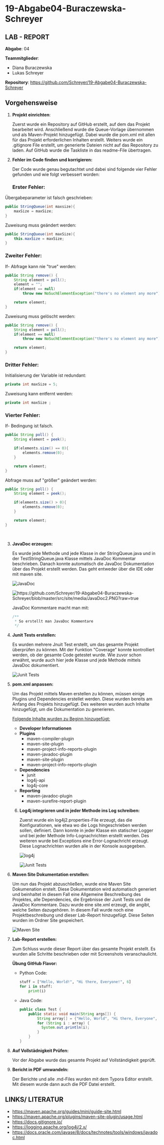 # 19-Abgabe04-Buraczewska-Schreyer #



## LAB - REPORT ##

**Abgabe**: 04

**Teammitglieder**:

- Diana Buraczewska
- Lukas Schreyer

**Repository**: <https://github.com/Schreyer/19-Abgabe04-Buraczewska-Schreyer>



## Vorgehensweise ##

1. **Projekt einrichten**:

   Zuerst wurde ein Repository auf GitHub erstellt, auf dem das Projekt bearbeitet wird. Anschließend wurde die Queue-Vorlage übernommen und als Maven-Projekt hinzugefügt. Dabei wurde die pom.xml mit allen für das Projekt erforderlichen Inhalten erstellt. Weiters wurde ein .gitignore File erstellt, um generierte Dateien nicht auf das Repository zu laden. Auf GitHub wurde die Taskliste in das readme-File übertragen.

2. **Fehler im Code finden und korrigieren:**

   Der Code wurde genau begutachtet und dabei sind folgende vier Fehler gefunden und wie folgt verbessert worden:

   ### Erster Fehler: ###

Übergabeparameter ist falsch geschrieben:

```java
public StringQueue(int maxsize){
    maxSize = maxSize;
}
```

Zuweisung muss geändert werden:

```java
public StringQueue(int maxSize){
    this.maxSize = maxSize;
}
```



### 	Zweiter Fehler: ###

If- Abfrage kann nie "true" werden:

```java
public String remove() {
    String element = poll();
    element = "";
    if(element == null)
        throw new NoSuchElementException("there's no element any more");

    return element;
}
```

Zuweisung muss gelöscht werden:

```java
public String remove() {
    String element = poll();
    if(element == null)
        throw new NoSuchElementException("there's no element any more");

    return element;
}
```



### 	Dritter Fehler: ###

Initialisierung der Variable ist redundant:

```java
private int maxSize = 5;
```

Zuweisung kann entfernt werden:

```java
private int maxSize ;
```



### 	Vierter Fehler: ###

If- Bedingung ist falsch.

```java
public String poll() {
    String element = peek();

    if(elements.size() == 0){
        elements.remove(0);
    }

    return element;
}
```

Abfrage muss auf "größer" geändert werden:

```java
public String poll() {
    String element = peek();

    if(elements.size() > 0){
        elements.remove(0);
    }

    return element;
}
```

​	

3. **JavaDoc erzeugen:**

   Es wurde jede Methode und jede Klasse in der StringQueue.java und in der TestStringQueue.java Klasse mittels JavaDoc Kommentar beschrieben. Danach konnte automatisch die JavaDoc Dokumentation über das Projekt erstellt werden. Das geht entweder über die IDE oder mit maven site.

   ![JavaDoc](<https://github.com/Schreyer/19-Abgabe04-Buraczewska-Schreyer/blob/master/src/site/media/JavaDoc1.PNG?raw=true>)

   ![<https://github.com/Schreyer/19-Abgabe04-Buraczewska-Schreyer/blob/master/src/site/media/JavaDoc2.PNG?raw=true>]()

   JavaDoc Kommentare macht man mit:

   ```java
   /**
    * So erstellt man JavaDoc Kommentare
    */
   ```

4. **Junit Tests erstellen:**

   Es wurden mehrere Jnuit Test erstellt, um das gesamte Projekt überprüfen zu können. Mit der Funktion "Coverage" konnte kontrolliert werden, ob der gesamte Code getestet wurde. Wie zuvor schon erwähnt, wurde auch hier jede Klasse und jede Methode mittels JavaDoc dokumentiert.

   ![Junit Tests](<https://github.com/Schreyer/19-Abgabe04-Buraczewska-Schreyer/blob/master/src/site/media/Junit Tests.PNG?raw=true>)

5. **pom.xml anpassen:**

   Um das Projekt mittels Maven erstellen zu können, müssen einige Plugins und Dependencies erstellet werden. Diese wurden bereits am Anfang des Projekts hinzugefügt. Des weiteren wurden auch Inhalte hinzugefügt, um die Dokumentation zu generieren.

   <u>Folgende Inhalte wurden zu Beginn hinzugefügt:</u>

   - **Developer Informationen**
   - **Plugins**
     - maven-compiler-plugin
     - maven-site-plugin
     - maven-project-info-reports-plugin
     - maven-javadoc-plugin
     - maven-site-plugin
     - maven-project-info-reports-plugin
   - **Dependencies**
     - junit
     - log4j-api
     - log4j-core
   - **Reporting**
     - maven-javadoc-plugin
     - maven-surefire-report-plugin

   6. **Log4j integrieren und in jeder Methode ins Log schreiben:**

      Zuerst wurde ein log4j2.properties-File erzeugt, das die Konfigurationen, wie etwa wo die Logs hingeschrieben werden sollen, definiert. Dann konnte in jeder Klasse ein statischer Logger und bei jeder Methode Info-Lognachrichten erstellt werden. Des weiteren wurde bei Exceptions eine Error-Lognachricht erzeugt. Diese Lognachrichten wurden alle in der Konsole ausgegeben.

      ![log4j](<https://github.com/Schreyer/19-Abgabe04-Buraczewska-Schreyer/blob/master/src/site/media/logging1.PNG?raw=true>)

      ![Junit Tests](<https://github.com/Schreyer/19-Abgabe04-Buraczewska-Schreyer/blob/master/src/site/media/logging2.PNG?raw=>)

7. **Maven Site Dokumentation erstellen:**

   Um nun das Projekt abzuschließen, wurde eine Maven Site Dokumenation erstelt. Diese Dokumentation wird automatisch generiert und beinhaltet in diesem Fall eine Allgemeine Beschreibung des Projektes, alle Dependencies, die Ergebnisse der Junit Tests und die JavaDoc Kommentare.
   Dazu wurde eine site.xml erzeugt, die angibt, welche Seiten dazugehören. In diesem Fall wurde noch eine Projektbeschreibung und dieser Lab-Report hinzugefügt. Diese Seiten wurden im Ordner Site gespeichert.

   ![Maven Site](<https://github.com/Schreyer/19-Abgabe04-Buraczewska-Schreyer/blob/master/src/site/media/Maven Site.PNG?raw=true>)

8. **Lab-Report erstellen:**

   Zum Schluss wurde dieser Report über das gesamte Projekt erstellt. Es wurden alle Schritte beschrieben oder mit Screenshots veranschaulicht. 

   **Übung GitHub Flavor:**

   - Python Code:

     ```python
     stuff = ["Hello, World!", "Hi there, Everyone!", 6]
     for i in stuff:
         print(i)
     ```

   - Java Code:

     ```java
     public class Test {
         public static void main(String args[]) {
             String array[] = {"Hello, World", "Hi there, Everyone", "6"};
             for (String i : array) {
               System.out.println(i);
             }
         }
     }
     ```

9. **Auf Vollstädnigkeit Prüfen:**

   Vor der Abgabe wurde das gesamte Projekt auf Vollständigkeit geprüft.

10. **Bericht in PDF umwandeln:**

    Der Berichte und alle .md-Files wurden mit dem Typora Editor erstellt. Mit diesem wurde dann auch die PDF Datei erstellt.



## LINKS/ LITERATUR ##

- <https://maven.apache.org/guides/mini/guide-site.html>
- <https://maven.apache.org/plugins/maven-site-plugin/usage.html>
- <https://docs.gitignore.io/>
- <https://logging.apache.org/log4j/2.x/>
- https://docs.oracle.com/javase/8/docs/technotes/tools/windows/javadoc.html